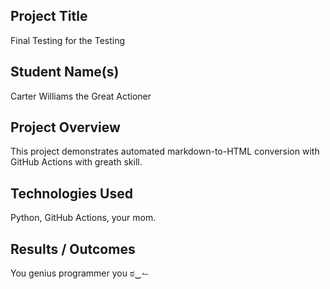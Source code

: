 ## Project Title
Final Testing for the Testing

## Student Name(s)
Carter Williams the Great Actioner

## Project Overview
This project demonstrates automated markdown-to-HTML conversion with GitHub Actions with greath skill.

## Technologies Used
Python, GitHub Actions, your mom.

## Results / Outcomes
You genius programmer you ಠ‿↼
